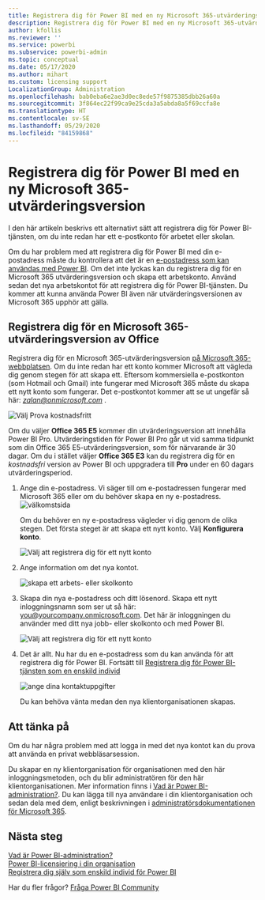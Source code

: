 ```yaml
---
title: Registrera dig för Power BI med en ny Microsoft 365-utvärderingsversion
description: Registrera dig för Power BI med en ny Microsoft 365-utvärderingsversion
author: kfollis
ms.reviewer: ''
ms.service: powerbi
ms.subservice: powerbi-admin
ms.topic: conceptual
ms.date: 05/17/2020
ms.author: mihart
ms.custom: licensing support
LocalizationGroup: Administration
ms.openlocfilehash: bab0eba6e2ae3d0ec8ede57f9875385dbb26a60a
ms.sourcegitcommit: 3f864ec22f99ca9e25cda3a5abda8a5f69ccfa8e
ms.translationtype: HT
ms.contentlocale: sv-SE
ms.lasthandoff: 05/29/2020
ms.locfileid: "84159868"
---
```

# <a name="signing-up-for-power-bi-with-a-new-microsoft-365-trial"></a>Registrera dig för Power BI med en ny Microsoft 365-utvärderingsversion

I den här artikeln beskrivs ett alternativt sätt att registrera dig för Power BI-tjänsten, om du inte redan har ett e-postkonto för arbetet eller skolan.

Om du har problem med att registrera dig för Power BI med din e-postadress måste du kontrollera att det är en [e-postadress som kan användas med Power BI](../fundamentals/service-self-service-signup-for-power-bi.md#supported-email-addresses). Om det inte lyckas kan du registrera dig för en Microsoft 365 utvärderingsversion och skapa ett arbetskonto. Använd sedan det nya arbetskontot för att registrera dig för Power BI-tjänsten. Du kommer att kunna använda Power BI även när utvärderingsversionen av Microsoft 365 upphör att gälla.

## <a name="sign-up-for-a-microsoft-365-trial-of-office"></a>Registrera dig för en Microsoft 365-utvärderingsversion av Office

Registrera dig för en Microsoft 365-utvärderingsversion [på Microsoft 365-webbplatsen](https://www.microsoft.com/microsoft-365/business/compare-more-office-365-for-business-plans). Om du inte redan har ett konto kommer Microsoft att vägleda dig genom stegen för att skapa ett. Eftersom kommersiella e-postkonton (som Hotmail och Gmail) inte fungerar med Microsoft 365 måste du skapa ett nytt konto som fungerar.  Det e-postkontot kommer att se ut ungefär så här: *zalan@onmicrosoft.com* .

![Välj Prova kostnadsfritt](media/service-admin-signing-up-for-power-bi-with-a-new-office-365-trial/power-bi-try-free.png)

Om du väljer **Office 365 E5** kommer din utvärderingsversion att innehålla Power BI Pro. Utvärderingstiden för Power BI Pro går ut vid samma tidpunkt som din Office 365 E5-utvärderingsversion, som för närvarande är 30 dagar. Om du i stället väljer **Office 365 E3** kan du registrera dig för en *kostnadsfri* version av Power BI och uppgradera till **Pro** under en 60 dagars utvärderingsperiod. 

1. Ange din e-postadress. Vi säger till om e-postadressen fungerar med Microsoft 365 eller om du behöver skapa en ny e-postadress.  ![välkomstsida](media/service-admin-signing-up-for-power-bi-with-a-new-office-365-trial/power-bi-setup.png)

    Om du behöver en ny e-postadress vägleder vi dig genom de olika stegen. Det första steget är att skapa ett nytt konto. Välj **Konfigurera konto**.

    ![Välj att registrera dig för ett nytt konto](media/service-admin-signing-up-for-power-bi-with-a-new-office-365-trial/power-bi-email.png)

2. Ange information om det nya kontot.

    ![skapa ett arbets- eller skolkonto](media/service-admin-signing-up-for-power-bi-with-a-new-office-365-trial/power-bi-enter-info.png)

3. Skapa din nya e-postadress och ditt lösenord. Skapa ett nytt inloggningsnamn som ser ut så här: you@yourcompany.onmicrosoft.com. Det här är inloggningen du använder med ditt nya jobb- eller skolkonto och med Power BI.

    ![Välj att registrera dig för ett nytt konto](media/service-admin-signing-up-for-power-bi-with-a-new-office-365-trial/power-bi-create-account.png)

4. Det är allt.  Nu har du en e-postadress som du kan använda för att registrera dig för Power BI. Fortsätt till [Registrera dig för Power BI-tjänsten som en enskild individ](../service-self-service-signup-for-power-bi.md)

     ![ange dina kontaktuppgifter](media/service-admin-signing-up-for-power-bi-with-a-new-office-365-trial/power-bi-thank.png)

    Du kan behöva vänta medan den nya klientorganisationen skapas.

## <a name="important-considerations"></a>Att tänka på

Om du har några problem med att logga in med det nya kontot kan du prova att använda en privat webbläsarsession.

Du skapar en ny klientorganisation för organisationen med den här inloggningsmetoden, och du blir administratören för den här klientorganisationen. Mer information finns i [Vad är Power BI-administration?](service-admin-administering-power-bi-in-your-organization.md). Du kan lägga till nya användare i din klientorganisation och sedan dela med dem, enligt beskrivningen i [administratörsdokumentationen för Microsoft 365](https://support.office.com/article/Add-users-individually-to-Office-365---Admin-Help-1970f7d6-03b5-442f-b385-5880b9c256ec).

## <a name="next-steps"></a>Nästa steg

[Vad är Power BI-administration?](service-admin-administering-power-bi-in-your-organization.md)  
[Power BI-licensiering i din organisation](service-admin-licensing-organization.md)  
[Registrera dig själv som enskild individ för Power BI](../fundamentals/service-self-service-signup-for-power-bi.md)

Har du fler frågor? [Fråga Power BI Community](https://community.powerbi.com/)
